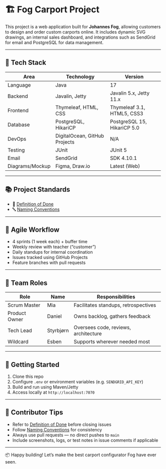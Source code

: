 # 🏗️ Fog Carport Project

This project is a web application built for **Johannes Fog**, allowing customers to design and order custom carports online. It includes dynamic SVG drawings, an internal sales dashboard, and integrations such as SendGrid for email and PostgreSQL for data management.

---

## 🚀 Tech Stack

| Area            | Technology                | Version        |
|-----------------|----------------------------|----------------|
| Language        | Java                       | 17             |
| Backend         | Javalin, Jetty             | Javalin 5.x, Jetty 11.x |
| Frontend        | Thymeleaf, HTML, CSS       | Thymeleaf 3.1, HTML5, CSS3 |
| Database        | PostgreSQL, HikariCP       | PostgreSQL 15, HikariCP 5.0 |
| DevOps          | DigitalOcean, GitHub Projects | N/A            |
| Testing         | JUnit         | JUnit 5|
| Email           | SendGrid                   | SDK 4.10.1     |
| Diagrams/Mockup | Figma, Draw.io      | Latest (Web)   |


---

## 📚 Project Standards

- 📄 [Definition of Done](docs/process/definition-of-done.md)
- 🔤 [Naming Conventions](docs/process/naming-conventions.md)

---

## 🔁 Agile Workflow

- 4 sprints (1 week each) + buffer time
- Weekly review with teacher (“customer”)
- Daily standups for internal coordination
- Issues tracked using GitHub Projects
- Feature branches with pull requests

---

## 👥 Team Roles

| Role            | Name         | Responsibilities |
|-----------------|--------------|------------------|
| Scrum Master    | Mia          | Facilitates standups, retrospectives |
| Product Owner   | Daniel       | Owns backlog, gathers feedback |
| Tech Lead       | Styrbjørn    | Oversees code, reviews, architecture |
| Wildcard        | Esben        | Supports wherever needed most |

---

## 🧪 Getting Started

1. Clone this repo
2. Configure `.env` or environment variables (e.g. `SENDGRID_API_KEY`)
3. Build and run using Maven/Jetty
4. Access locally at `http://localhost:7070`

---

## 📝 Contributor Tips

- Refer to [Definition of Done](docs/process/definition-of-done.md) before closing issues
- Follow [Naming Conventions](docs/process/naming-conventions.md) for consistency
- Always use pull requests — no direct pushes to `main`
- Include screenshots, logs, or test notes in issue comments if applicable

---

📦 Happy building! Let’s make the best carport configurator Fog have ever seen.